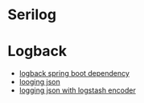 # Serilog


# Logback
* [logback spring boot dependency](https://github.com/hovermind/structured-logging/blob/master/logback-spring-boot-dependency.md)
* [looging json](https://github.com/hovermind/structured-logging/blob/master/logback-logging-json.md)
* [logging json with logstash encoder](https://github.com/hovermind/structured-logging/blob/master/logback-logstash-logging-json.md)
